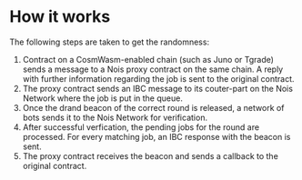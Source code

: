 # How it works



The following steps are taken to get the randomness:

1. Contract on a CosmWasm-enabled chain (such as Juno or Tgrade) sends a message to a Nois proxy contract on the same chain. A reply with further information regarding the job is sent to the original contract.
2. The proxy contract sends an IBC message to its couter-part on the Nois Network where the job is put in the queue.
3. Once the drand beacon of the correct round is released, a network of bots sends it to the Nois Network for verification.
4. After successful verfication, the pending jobs for the round are processed. For every matching job, an IBC response with the beacon is sent.
5. The proxy contract receives the beacon and sends a callback to the original contract.
